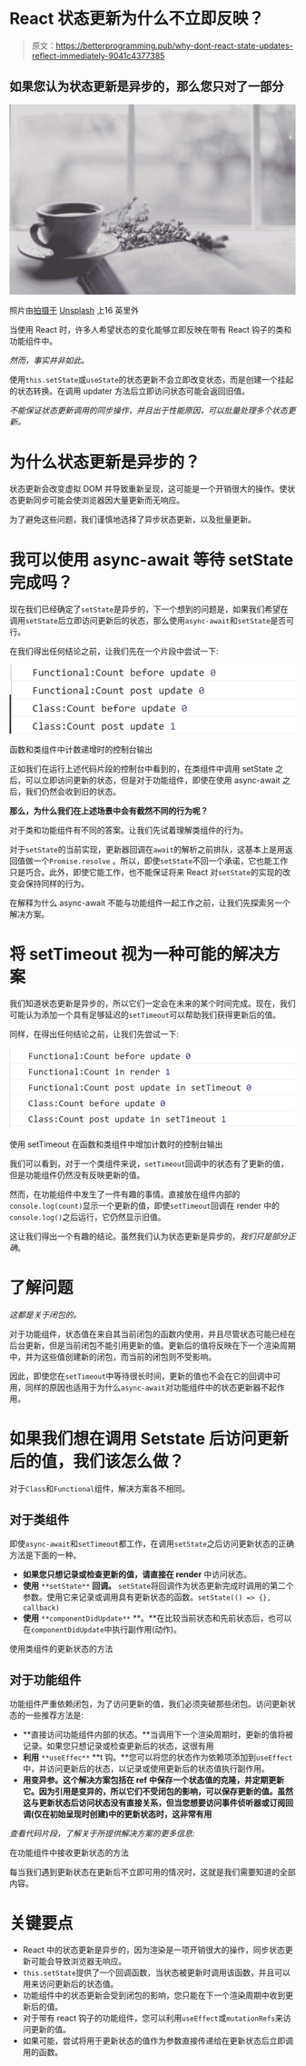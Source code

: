 # React 状态更新为什么不立即反映？

> 原文：<https://betterprogramming.pub/why-dont-react-state-updates-reflect-immediately-9041c4377385>

## 如果您认为状态更新是异步的，那么您只对了一部分

![](img/1917b30a61d087542743b08ff8c7045c.png)

照片由[拍摄于](https://unsplash.com/@sixteenmilesout?utm_source=medium&utm_medium=referral) [Unsplash](https://unsplash.com?utm_source=medium&utm_medium=referral) 上16 英里外

当使用 React 时，许多人希望状态的变化能够立即反映在带有 React 钩子的类和功能组件中。

*然而，事实并非如此。*

使用`this.setState`或`useState`的状态更新不会立即改变状态，而是创建一个挂起的状态转换。在调用 updater 方法后立即访问状态可能会返回旧值。

*不能保证状态更新调用的同步操作，并且出于性能原因，可以批量处理多个状态更新。*

# 为什么状态更新是异步的？

状态更新会改变虚拟 DOM 并导致重新呈现，这可能是一个开销很大的操作。使状态更新同步可能会使浏览器因大量更新而无响应。

为了避免这些问题，我们谨慎地选择了异步状态更新，以及批量更新。

# **我可以使用 async-await 等待 setState 完成吗？**

现在我们已经确定了`setState`是异步的，下一个想到的问题是，如果我们希望在调用`setState`后立即访问更新后的状态，那么使用`async-await`和`setState`是否可行。

在我们得出任何结论之前，让我们先在一个片段中尝试一下:

![](img/d8bbd2796697dcac86b3f3d0c5e618df.png)

函数和类组件中计数递增时的控制台输出

正如我们在运行上述代码片段的控制台中看到的，在类组件中调用 setState 之后，可以立即访问更新的状态，但是对于功能组件，即使在使用 async-await 之后，我们仍然会收到旧的状态。

**那么，为什么我们在上述场景中会有截然不同的行为呢？**

对于类和功能组件有不同的答案。让我们先试着理解类组件的行为。

对于`setState`的当前实现，更新器回调在`await`的解析之前排队，这基本上是用返回值做一个`Promise.resolve` 。所以，即使`setState`不回一个承诺，它也能工作只是巧合。此外，即使它能工作，也不能保证将来 React 对`setState`的实现的改变会保持同样的行为。

在解释为什么 async-await 不能与功能组件一起工作之前，让我们先探索另一个解决方案。

# 将 setTimeout 视为一种可能的解决方案

我们知道状态更新是异步的，所以它们一定会在未来的某个时间完成。现在，我们可能认为添加一个具有足够延迟的`setTimeout`可以帮助我们获得更新后的值。

同样，在得出任何结论之前，让我们先尝试一下:

![](img/71fa3646fac1a77438caf4d1ab698078.png)

使用 setTimeout 在函数和类组件中增加计数时的控制台输出

我们可以看到，对于一个类组件来说，`setTimeout`回调中的状态有了更新的值，但是功能组件仍然没有反映更新的值。

然而，在功能组件中发生了一件有趣的事情。直接放在组件内部的`console.log(count)`显示一个更新的值，即使`setTimeout`回调在 render 中的`console.log()`之后运行，它仍然显示旧值。

这让我们得出一个有趣的结论。虽然我们认为状态更新是异步的，*我们只是部分正确*。

# 了解问题

*这都是关于闭包的。*

对于功能组件，状态值在来自其当前闭包的函数内使用，并且尽管状态可能已经在后台更新，但是当前闭包不能引用更新的值。更新后的值将反映在下一个渲染周期中，并为这些值创建新的闭包，而当前的闭包则不受影响。

因此，即使您在`setTimeout`中等待很长时间，更新的值也不会在它的回调中可用，同样的原因也适用于为什么`async-await`对功能组件中的状态更新器不起作用。

# 如果我们想在调用 Setstate 后访问更新后的值，我们该怎么做？

对于`Class`和`Functional`组件，解决方案各不相同。

## 对于类组件

即使`async-await`和`setTimeout`都工作，在调用`setState`之后访问更新状态的正确方法是下面的一种。

*   **如果您只想记录或检查更新的值，请直接在 render** 中访问状态。
*   **使用** `**setState**` **回调。** `setState`将回调作为状态更新完成时调用的第二个参数。使用它来记录或调用具有更新状态的函数。`setState(() => {}, callback)`
*   **使用** `**componentDidUpdate**` **。**在比较当前状态和先前状态后，也可以在`componentDidUpdate`中执行副作用(动作)。

使用类组件的更新状态的方法

## 对于功能组件

功能组件严重依赖闭包，为了访问更新的值，我们必须突破那些闭包。访问更新状态的一些推荐方法是:

*   **直接访问功能组件内部的状态。**当调用下一个渲染周期时，更新的值将被记录。如果您只想记录或检查更新后的状态，这很有用
*   **利用** `**useEffec**` **t 钩。**您可以将您的状态作为依赖项添加到`useEffect`中，并访问更新后的状态，以记录或使用更新后的状态值执行副作用。
*   **用变异参。这个解决方案包括在 ref 中保存一个状态值的克隆，并定期更新它。因为引用是变异的，所以它们不受闭包的影响，可以保存更新的值。虽然这与更新状态后访问状态没有直接关系，但当您想要访问事件侦听器或订阅回调(仅在初始呈现时创建)中的更新状态时，这非常有用**

*查看代码片段，了解关于所提供解决方案的更多信息:*

在功能组件中接收更新状态的方法

每当我们遇到更新状态在更新后不立即可用的情况时，这就是我们需要知道的全部内容。

# 关键要点

*   React 中的状态更新是异步的，因为渲染是一项开销很大的操作，同步状态更新可能会导致浏览器无响应。
*   `this.setState`提供了一个回调函数，当状态被更新时调用该函数，并且可以用来访问更新后的状态值。
*   功能组件中的状态更新会受到闭包的影响，您只能在下一个渲染周期中收到更新后的值。
*   对于带有 react 钩子的功能组件，您可以利用`useEffect`或`mutationRefs`来访问更新的值。
*   如果可能，尝试将用于更新状态的值作为参数直接传递给在更新状态后立即调用的函数。